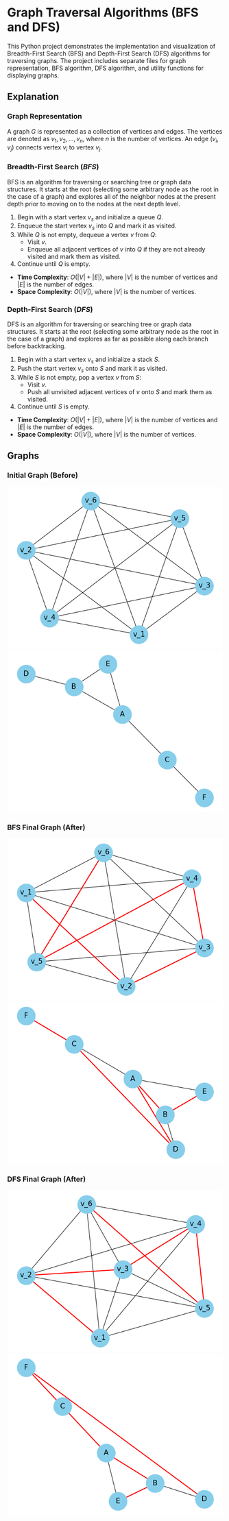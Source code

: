 # Graph Traversal Algorithms (BFS and DFS)

This Python project demonstrates the implementation and visualization of Breadth-First Search (BFS) and Depth-First Search (DFS) algorithms for traversing graphs. The project includes separate files for graph representation, BFS algorithm, DFS algorithm, and utility functions for displaying graphs.

## Explanation

### Graph Representation

A graph $G$ is represented as a collection of vertices and edges. The vertices are denoted as $v_1, v_2, ..., v_n$, where $n$ is the number of vertices. An edge $(v_i, v_j)$ connects vertex $v_i$ to vertex $v_j$.

### Breadth-First Search ($BFS$)

BFS is an algorithm for traversing or searching tree or graph data structures. It starts at the root (selecting some arbitrary node as the root in the case of a graph) and explores all of the neighbor nodes at the present depth prior to moving on to the nodes at the next depth level.

1. Begin with a start vertex $v_s$ and initialize a queue $Q$.
2. Enqueue the start vertex $v_s$ into $Q$ and mark it as visited.
3. While $Q$ is not empty, dequeue a vertex $v$ from $Q$:
   - Visit $v$.
   - Enqueue all adjacent vertices of $v$ into $Q$ if they are not already visited and mark them as visited.
4. Continue until $Q$ is empty.

- **Time Complexity**: $O(|V| + |E|)$, where $|V|$ is the number of vertices and $|E|$ is the number of edges.
- **Space Complexity**: $O(|V|)$, where $|V|$ is the number of vertices.

### Depth-First Search ($DFS$)

DFS is an algorithm for traversing or searching tree or graph data structures. It starts at the root (selecting some arbitrary node as the root in the case of a graph) and explores as far as possible along each branch before backtracking.

1. Begin with a start vertex $v_s$ and initialize a stack $S$.
2. Push the start vertex $v_s$ onto $S$ and mark it as visited.
3. While $S$ is not empty, pop a vertex $v$ from $S$:
   - Visit $v$.
   - Push all unvisited adjacent vertices of $v$ onto $S$ and mark them as visited.
4. Continue until $S$ is empty.

- **Time Complexity**: $O(|V| + |E|)$, where $|V|$ is the number of vertices and $|E|$ is the number of edges.
- **Space Complexity**: $O(|V|)$, where $|V|$ is the number of vertices.

## Graphs

### Initial Graph (Before)

![Initial Graph ($G$)](https://github.com/yehonatanke/Algorithms/blob/main/BFS_DFS/output/g.png)
![Initial Graph ($G_1$)](https://github.com/yehonatanke/Algorithms/blob/main/BFS_DFS/output/g1.png)


### BFS Final Graph (After)

![BFS Final Graph($G$)](https://github.com/yehonatanke/Algorithms/blob/main/BFS_DFS/output/gbfstree.png)
![BFS Final Graph($G_1$)](https://github.com/yehonatanke/Algorithms/blob/main/BFS_DFS/output/g1bfstree.png)

### DFS Final Graph (After)

![DFS Final Graph($G$)](https://github.com/yehonatanke/Algorithms/blob/main/BFS_DFS/output/gdfstree.png)
![DFS Final Graph($G_1$)](https://github.com/yehonatanke/Algorithms/blob/main/BFS_DFS/output/g1dfstree.png)
